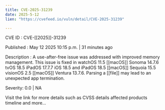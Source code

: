 ```yaml
---
title: CVE-2025-31239
date: 2025-5-12
lien: "https://cvefeed.io/vuln/detail/CVE-2025-31239"

---
```


CVE ID : CVE-[[2025]]-31239

Published :  May 12
2025
10:15 p.m. | 31 minutes ago

Description : A use-after-free issue was addressed with improved memory management. This issue is fixed in watchOS 11.5
[[macOS]] Sonoma 14.7.6
tvOS 18.5
iPadOS 17.7.7
iOS 18.5 and iPadOS 18.5
[[macOS]] Sequoia 15.5
visionOS 2.5
[[macOS]] Ventura 13.7.6. Parsing a [[file]] may lead to an unexpected app termination.

Severity: 0.0 | NA

Visit the link for more details
such as CVSS details
affected products
timeline
and more...

